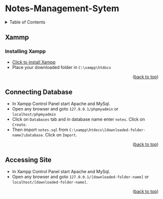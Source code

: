 # Notes-Management-Sytem

<details>
  <summary>Table of Contents</summary>
  <ol>
    <li>
     <a href = "#Xammp">Xampp</li>
    </li>
    <li>
      <a href="#Connecting-database">Connecting Database</a>
    </li>
    <li>
    <a href="#Accessing-site">Accessing site</a>
    </li>
  </ol>
</details>

## Xammp
 ### Installing Xampp
  - <a href = "https://www.apachefriends.org/">Click to install Xampp</a>
  - Place your downloaded folder in `C:\xampp\htdocs`

  <p align="right">(<a href="#top">back to top</a>)</p>

 ## Connecting Database
  - In Xampp Control Panel start Apache and MySql.
  - Open any browser and goto  `127.0.0.1/phpmyadmin` or `localhost/phpmyadmin`
  - Click on `Databases` tab and in database name enter `notes`. Click on `Create`.
  - Then import `notes.sql` from `C:\xampp\htdocs\[downloaded-folder-name]\database`. Click on `Import`.

  <p align="right">(<a href="#top">back to top</a>)</p>

 ## Accessing Site
  - In Xampp Control Panel start Apache and MySql.
  - Open any browser and goto  `127.0.0.1/[downloaded-folder-name]` or `localhost/[downloaded-folder-name]`.

  <p align="right">(<a href="#top">back to top</a>)</p>

